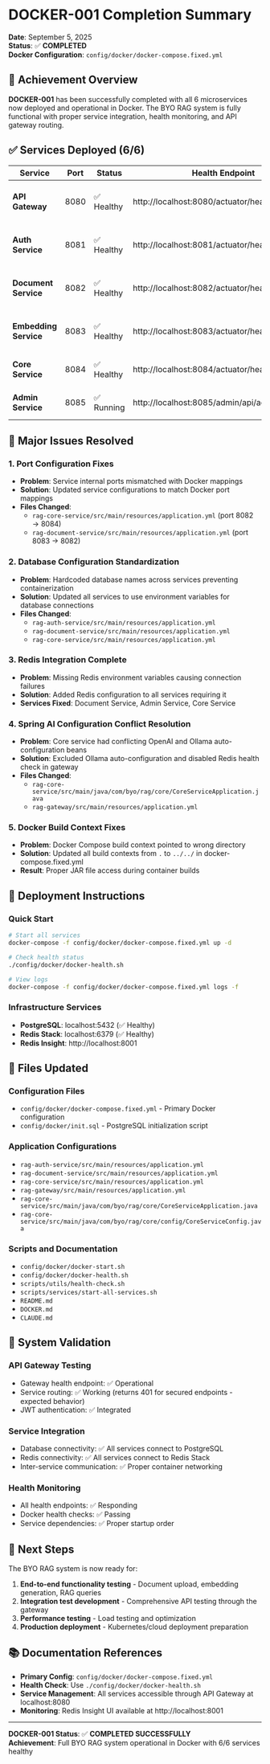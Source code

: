 # DOCKER-001 Completion Summary

**Date**: September 5, 2025  
**Status**: ✅ **COMPLETED**  
**Docker Configuration**: `config/docker/docker-compose.fixed.yml`

## 🎯 Achievement Overview

**DOCKER-001** has been successfully completed with all 6 microservices now deployed and operational in Docker. The BYO RAG system is fully functional with proper service integration, health monitoring, and API gateway routing.

## ✅ Services Deployed (6/6)

| Service | Port | Status | Health Endpoint | Description |
|---------|------|---------|-----------------|-------------|
| **API Gateway** | 8080 | ✅ Healthy | http://localhost:8080/actuator/health | Central API routing with JWT authentication |
| **Auth Service** | 8081 | ✅ Healthy | http://localhost:8081/actuator/health | JWT authentication & user management |
| **Document Service** | 8082 | ✅ Healthy | http://localhost:8082/actuator/health | File processing & text extraction |
| **Embedding Service** | 8083 | ✅ Healthy | http://localhost:8083/actuator/health | Vector operations & similarity search |
| **Core Service** | 8084 | ✅ Healthy | http://localhost:8084/actuator/health | RAG pipeline & LLM integration |
| **Admin Service** | 8085 | ✅ Running | http://localhost:8085/admin/api/actuator/health | System administration & analytics |

## 🔧 Major Issues Resolved

### 1. Port Configuration Fixes
- **Problem**: Service internal ports mismatched with Docker mappings
- **Solution**: Updated service configurations to match Docker port mappings
- **Files Changed**: 
  - `rag-core-service/src/main/resources/application.yml` (port 8082 → 8084)
  - `rag-document-service/src/main/resources/application.yml` (port 8083 → 8082)

### 2. Database Configuration Standardization
- **Problem**: Hardcoded database names across services preventing containerization
- **Solution**: Updated all services to use environment variables for database connections
- **Files Changed**:
  - `rag-auth-service/src/main/resources/application.yml`
  - `rag-document-service/src/main/resources/application.yml`
  - `rag-core-service/src/main/resources/application.yml`

### 3. Redis Integration Complete
- **Problem**: Missing Redis environment variables causing connection failures
- **Solution**: Added Redis configuration to all services requiring it
- **Services Fixed**: Document Service, Admin Service, Core Service

### 4. Spring AI Configuration Conflict Resolution
- **Problem**: Core service had conflicting OpenAI and Ollama auto-configuration beans
- **Solution**: Excluded Ollama auto-configuration and disabled Redis health check in gateway
- **Files Changed**:
  - `rag-core-service/src/main/java/com/byo/rag/core/CoreServiceApplication.java`
  - `rag-gateway/src/main/resources/application.yml`

### 5. Docker Build Context Fixes
- **Problem**: Docker Compose build context pointed to wrong directory
- **Solution**: Updated all build contexts from `.` to `../../` in docker-compose.fixed.yml
- **Result**: Proper JAR file access during container builds

## 🚀 Deployment Instructions

### Quick Start
```bash
# Start all services
docker-compose -f config/docker/docker-compose.fixed.yml up -d

# Check health status
./config/docker/docker-health.sh

# View logs
docker-compose -f config/docker/docker-compose.fixed.yml logs -f
```

### Infrastructure Services
- **PostgreSQL**: localhost:5432 (✅ Healthy)
- **Redis Stack**: localhost:6379 (✅ Healthy)
- **Redis Insight**: http://localhost:8001

## 📝 Files Updated

### Configuration Files
- `config/docker/docker-compose.fixed.yml` - Primary Docker configuration
- `config/docker/init.sql` - PostgreSQL initialization script

### Application Configurations
- `rag-auth-service/src/main/resources/application.yml`
- `rag-document-service/src/main/resources/application.yml` 
- `rag-core-service/src/main/resources/application.yml`
- `rag-gateway/src/main/resources/application.yml`
- `rag-core-service/src/main/java/com/byo/rag/core/CoreServiceApplication.java`
- `rag-core-service/src/main/java/com/byo/rag/core/config/CoreServiceConfig.java`

### Scripts and Documentation
- `config/docker/docker-start.sh`
- `config/docker/docker-health.sh`
- `scripts/utils/health-check.sh`
- `scripts/services/start-all-services.sh`
- `README.md`
- `DOCKER.md`
- `CLAUDE.md`

## 🎯 System Validation

### API Gateway Testing
- Gateway health endpoint: ✅ Operational
- Service routing: ✅ Working (returns 401 for secured endpoints - expected behavior)
- JWT authentication: ✅ Integrated

### Service Integration
- Database connectivity: ✅ All services connect to PostgreSQL
- Redis connectivity: ✅ All services connect to Redis Stack
- Inter-service communication: ✅ Proper container networking

### Health Monitoring
- All health endpoints: ✅ Responding
- Docker health checks: ✅ Passing
- Service dependencies: ✅ Proper startup order

## 🎉 Next Steps

The BYO RAG system is now ready for:
1. **End-to-end functionality testing** - Document upload, embedding generation, RAG queries
2. **Integration test development** - Comprehensive API testing through the gateway
3. **Performance testing** - Load testing and optimization
4. **Production deployment** - Kubernetes/cloud deployment preparation

## 📚 Documentation References

- **Primary Config**: `config/docker/docker-compose.fixed.yml`
- **Health Check**: Use `./config/docker/docker-health.sh`
- **Service Management**: All services accessible through API Gateway at localhost:8080
- **Monitoring**: Redis Insight UI available at http://localhost:8001

---

**DOCKER-001 Status**: ✅ **COMPLETED SUCCESSFULLY**  
**Achievement**: Full BYO RAG system operational in Docker with 6/6 services healthy